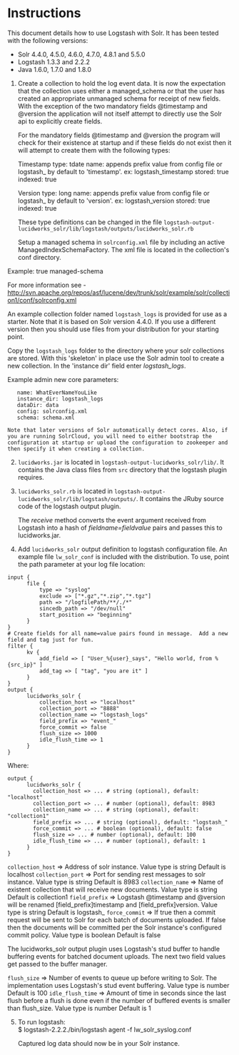 Instructions
============

This document details how to use Logstash with Solr. It has been tested with the following versions:
- Solr 4.4.0, 4.5.0, 4.6.0, 4.7.0, 4.8.1 and 5.5.0
- Logstash 1.3.3 and 2.2.2
- Java 1.6.0, 1.7.0 and 1.8.0


1. Create a collection to hold the log event data.
  It is now the expectation that the collection uses either a managed_schema or that the user has created an appropriate
  unmanaged schema for receipt of new fields.  With the exception of the two mandatory fields @timestamp and @version
  the application will not itself attempt to directly use the Solr api to explicitly create fields.

	For the mandatory fields @timestamp and @version the program will check for their existence at startup and if these fields
  do not exist then it will attempt to create them with the following types:

	Timestamp
		type: tdate
		name: appends prefix value from config file or logstash_ by default to 'timestamp'. ex: logstash_timestamp
		stored: true
		indexed: true

	Version
		type: long
		name: appends prefix value from config file or logstash_ by default to 'version'.  ex: logstash_version
		stored: true
		indexed: true

	These type definitions can be changed in the file `logstash-output-lucidworks_solr/lib/logstash/outputs/lucidworks_solr.rb`

	Setup a managed schema in `solrconfig.xml` file by including an active ManagedIndexSchemaFactory. The xml file is located
	in the collection's conf directory.

  Example:
	   <schemaFactory class="ManagedIndexSchemaFactory">
	      <bool name="mutable">true</bool>
	      <str name="managedSchemaResourceName">managed-schema</str>
	   </schemaFactory>

   For more information see - http://svn.apache.org/repos/asf/lucene/dev/trunk/solr/example/solr/collection1/conf/solrconfig.xml

   An example collection folder named `logstash_logs` is provided for use as a starter.  Note that it is
   based on Solr version 4.4.0.  If you use a different version then you should use files from your distribution for your starting point.

   Copy the `logstash_logs` folder to the directory where your solr collections are stored.  With this 'skeleton' in place use the Solr admin tool
   to create a new collection.  In the 'instance dir' field enter _logstash_logs_.

   Example admin new core parameters:

       name: WhatEverNameYouLike
       instance_dir: logstash_logs
       dataDir: data
       config: solrconfig.xml
       schema: schema.xml

    Note that later versions of Solr automatically detect cores. Also, if you are running SolrCloud, you will need to either bootstrap the configuration at startup or upload the configuration to zookeeper and then specify it when creating a collection.

2. `lucidworks.jar` is located in `logstash-output-lucidworks_solr/lib/`. It contains the Java class files from `src` directory that the logstash plugin requires.

3. `lucidworks_solr.rb` is located in `logstash-output-lucidworks_solr/lib/logstash/outputs/`. It contains the JRuby source code of the logstash output plugin.

   The _receive_ method converts the event argument received from Logstash into a hash of _fieldname=fieldvalue_ pairs and passes this to lucidworks.jar.

4. Add `lucidworks_solr` output definition to logstash configuration file. An example file `lw_solr_conf` is included
   with the distribution. To use, point the path parameter at your log file location:
  ```
  input {
        file {
            type => "syslog"
            exclude => ["*.gz","*.zip","*.tgz"]
            path => "/logfilePath/**/./*"
            sincedb_path => "/dev/null"
            start_position => "beginning"
        }
  }
  # Create fields for all name=value pairs found in message.  Add a new field and tag just for fun.
  filter {
        kv {
            add_field => [ "User_%{user}_says", "Hello world, from %{src_ip}" ]
            add_tag => [ "tag", "you are it" ]
        }  
  }
  output {
        lucidworks_solr {
            collection_host => "localhost"
            collection_port => "8888"
            collection_name => "logstash_logs"
            field_prefix => "event_"
            force_commit => false
            flush_size => 1000
            idle_flush_time => 1
        }
  }
  ```
  Where:
  ```
  output {
        lucidworks_solr {
          collection_host => ... # string (optional), default: "localhost"
          collection_port => ... # number (optional), default: 8983
          collection_name => ... # string (optional), default: "collection1"
          field_prefix => ... # string (optional), default: "logstash_"
          force_commit => ... # boolean (optional), default: false
          flush_size => ... # number (optional), default: 100
          idle_flush_time => ... # number (optional), default: 1
        }
  }
  ```
  `collection_host` => Address of solr instance.
       Value type is string
       Default is localhost
  `collection_port` => Port for sending rest messages to solr instance.
       Value type is string
       Default is 8983
  `collection_name` => Name of existent collection that will receive new documents.
       Value type is string
       Default is collection1
  `field_prefix` => Logstash @timestamp and @version will be renamed [field_prefix]timestamp and [field_prefix]version.
       Value type is string
       Default is logstash_
  `force_commit` => If true then a commit request will be sent to Solr for each batch of documents uploaded.  If false then
  the documents will be committed per the Solr instance's configured commit policy.
       Value type is boolean
       Default is false

  The lucidworks_solr output plugin uses Logstash's stud buffer to handle buffering events for batched document uploads. The next two
  field values get passed to the buffer manager.

  `flush_size` => Number of events to queue up before writing to Solr.  The implementation uses Logstash's stud event buffering.
       Value type is number
       Default is 100
  `idle_flush_time` => Amount of time in seconds since the last flush before a flush is done even if the number of buffered events is smaller than flush_size.
       Value type is number
       Default is 1

5. To run logstash:  
       $ logstash-2.2.2./bin/logstash agent -f lw_solr_syslog.conf

   Captured log data should now be in your Solr instance.  
